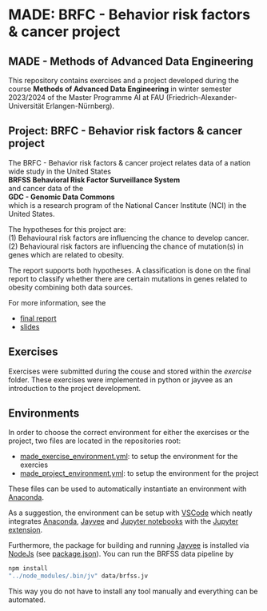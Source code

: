 # MADE: BRFC - Behavior risk factors & cancer project

## MADE - Methods of Advanced Data Engineering
This repository contains exercises and a project developed during the course **Methods of Advanced Data Engineering** in winter semester 2023/2024 of the Master Programme AI at FAU (Friedrich-Alexander-Universität Erlangen-Nürnberg).

## Project: BRFC - Behavior risk factors & cancer project
The BRFC - Behavior risk factors & cancer project relates data of a nation wide study in the United States  
**BRFSS Behavioral Risk Factor Surveillance System**  
and cancer data of the   
**GDC - Genomic Data Commons**  
which is a research program of the National Cancer Institute (NCI) in the United States.

The hypotheses for this project are:  
(1) Behavioural risk factors are influencing the chance to develop cancer.  
(2) Behavioural risk factors are influencing the chance of mutation(s) in genes which are related to obesity.

The report supports both hypotheses. A classification is done on the final report to classify whether there are certain mutations in genes related to obesity combining both data sources.

For more information, see the   
- [final report](project/report.ipynb)
- [slides](project/slides.pdf)  

## Exercises
Exercises were submitted during the couse and stored within the *exercise* folder.
These exercises were implemented in python or jayvee as an introduction to the project development.

## Environments
In order to choose the correct environment for either the exercises or the project, two files are located in the repositories root:  
- [made_exercise_environment.yml](made_exercise_environment.yml): to setup the environment for the exercies  
- [made_project_environment.yml](made_project_environment.yml): to setup the environment for the project  

These files can be used to automatically instantiate an environment with [Anaconda](https://www.anaconda.com/).

As a suggestion, the environment can be setup with [VSCode](https://code.visualstudio.com/) which neatly integrates [Anaconda](https://www.anaconda.com/), [Jayvee](https://github.com/jvalue/jayvee) and [Jupyter notebooks](https://jupyter.org/) with the [Jupyter extension](https://marketplace.visualstudio.com/items?itemName=ms-toolsai.jupyter).

Furthermore, the package for building and running [Jayvee](https://github.com/jvalue/jayvee) is installed via [NodeJs](https://nodejs.org/) (see [package.json](package.json)).
You can run the BRFSS data pipeline by 
```bash
npm install
"../node_modules/.bin/jv" data/brfss.jv
```
This way you do not have to install any tool manually and everything can be automated.

